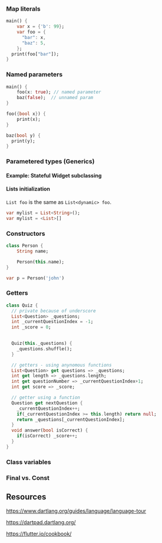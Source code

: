 ### Map literals
```dart
main() {
    var x = {'b': 99};
    var foo = {
      "bar": x,
      "baz": 5,
    };
  print(foo["bar"]);
}
```

### Named parameters
```dart
main() {
    foo(x: true); // named parameter
    baz(false);  // unnamed param
}

foo({bool x}) {
    print(x);
}

baz(bool y) {
  print(y);
}
```
### Parametered types (Generics)

#### Example: Stateful Widget subclassing


#### Lists initialization
`List foo` is the same as `List<dynamic> foo`.
```dart
var mylist = List<String>();
var mylist = <List>[]
```

### Constructors
```dart
class Person {
    String name;

    Person(this.name);
}

var p = Person('john')
```

### Getters
```dart
class Quiz {
  // private because of underscore
  List<Question> _questions;
  int _currentQuestionIndex = -1;
  int _score = 0;

  
  Quiz(this._questions) {
    _questions.shuffle();
  }

  // getters - using anynomous functions
  List<Question> get questions => _questions;
  int get length => _questions.length;
  int get questionNumber => _currentQuestionIndex+1;
  int get score => _score;

  // getter using a function
  Question get nextQuestion {
    _currentQuestionIndex++;
    if(_currentQuestionIndex >= this.length) return null;
    return _questions[_currentQuestionIndex];
  }
  void answer(bool isCorrect) {
    if(isCorrect) _score++;
  }
}
```

### Class variables


### Final vs. Const 



## Resources
https://www.dartlang.org/guides/language/language-tour

https://dartpad.dartlang.org/

https://flutter.io/cookbook/